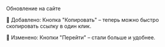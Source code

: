 Обновление на сайте

🔹 Добавлено:
Кнопка "Копировать" – теперь можно быстро скопировать ссылку в один клик.

🔹 Изменено:
Кнопки "Перейти" – стали больше и удобнее.

